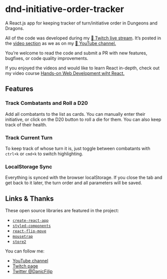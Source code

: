 # dnd-initiative-order-tracker

A React.js app for keeping tracker of turn/initiative order in Dungeons and Dragons.

All of the code was developed during my [🔴 Twitch live stream](https://www.twitch.tv/filipdanic). It’s posted in the [video section](https://www.twitch.tv/filipdanic/videos/all) as we as on my [🎥 YouTube channel.](https://www.youtube.com/watch?v=5Vhbo9Mloew&list=PLtzWdT8JUrMYWlSoXvs4E3SrSEn8W68xN)

You’re welcome to read the code and submit a PR with new features, bugfixes, or code quality improvements.

If you enjoyed the videos and would like to learn React in-depth, check out my video course [Hands-on Web Development wiht React.](https://danicfilip.com/2018/hands-on-web-development-with-react-course/) 

## Features

### Track Combatants and Roll a D20

Add all combatants to the list as cards. You can manually enter their initiative, or click on the D20 button to roll a die for them. You can also keep track of their health.

### Track Current Turn

To keep track of whose turn it is, just toggle between combatants with `ctrl+k` or `cmd+k` to switch highlighting.

### LocalStorage Sync

Everything is synced with the browser localStorage. If you close the tab and get back to it later, the turn order and all parameters will be saved.

## Links & Thanks

These open source libraries are featured in the project:

- ️[`create-react-app`](https://github.com/facebook/create-react-app)
- [`styled-components`](https://www.styled-components.com/)
- [`react-flip-move`](https://github.com/joshwcomeau/react-flip-move)
- [`mousetrap`](https://craig.is/killing/mice)
- [`store2`](https://github.com/nbubna/store)


You can follow me:

- [YouTube channel](https://www.youtube.com/channel/UClctBvKpOUts0_B_kvooo_w)
- [Twitch page](https://www.twitch.tv/filipdanic/)
- [Twitter @DanicFilip](https://twitter.com/DanicFilip)
